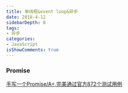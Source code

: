 ```yaml
---
title: 单线程&event loop&异步
date: 2018-4-12
sidebarDepth: 0
tags:
- 异步
categories:
- JavaScript
isShowComments: true
---
```


### Promise

[手写一个Promise/A+,完美通过官方872个测试用例](https://juejin.im/post/5e8bec156fb9a03c4d40f4bc)